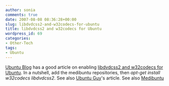 ```yaml
---
author: sonia
comments: true
date: 2007-08-08 08:36:28+00:00
slug: libdvdcss2-and-w32codecs-for-ubuntu
title: libdvdcss2 and w32codecs for Ubuntu
wordpress_id: 69
categories:
- Other-Tech
tags:
- Ubuntu
---
```


[Ubuntu Blog](http://ubuntu.wordpress.com/) has a good article on enabling [libdvdcss2 and w32codecs for Ubuntu](http://ubuntu.wordpress.com/2005/12/04/libdvdcss2-and-w32codecs-for-ubuntu/). In a nutshell, add the medibuntu repositories, then _apt-get install w32codecs libdvdcss2_. See also [Ubuntu Guy](http://ubuntuguy.wordpress.com/2007/06/15/installing-libdvdcss2-and-w32-video-codecs-in-fiesty/)'s article. See also [Medibuntu](http://medibuntu.sos-sts.com/repository.php)
